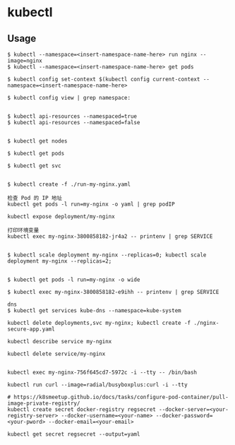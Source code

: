 # kubectl

## Usage

    $ kubectl --namespace=<insert-namespace-name-here> run nginx --image=nginx
    $ kubectl --namespace=<insert-namespace-name-here> get pods

    $ kubectl config set-context $(kubectl config current-context --namespace=<insert-namespace-name-here>

    $ kubectl config view | grep namespace:


    $ kubectl api-resources --namespaced=true
    $ kubectl api-resources --namespaced=false


    $ kubectl get nodes

    $ kubectl get pods

    $ kubectl get svc
  

    $ kubectl create -f ./run-my-nginx.yaml
    
    检查 Pod 的 IP 地址
    kubectl get pods -l run=my-nginx -o yaml | grep podIP

    kubectl expose deployment/my-nginx

    打印环境变量
    kubectl exec my-nginx-3800858182-jr4a2 -- printenv | grep SERVICE


    $ kubectl scale deployment my-nginx --replicas=0; kubectl scale deployment my-nginx --replicas=2;


    $ kubectl get pods -l run=my-nginx -o wide

    $ kubectl exec my-nginx-3800858182-e9ihh -- printenv | grep SERVICE

    dns
    $ kubectl get services kube-dns --namespace=kube-system

    kubectl delete deployments,svc my-nginx; kubectl create -f ./nginx-secure-app.yaml

    kubectl describe service my-nginx

    kubectl delete service/my-nginx


    kubectl exec my-nginx-756f645cd7-5972c -i --tty -- /bin/bash
   
    kubectl run curl --image=radial/busyboxplus:curl -i --tty

    # https://k8smeetup.github.io/docs/tasks/configure-pod-container/pull-image-private-registry/
    kubectl create secret docker-registry regsecret --docker-server=<your-registry-server> --docker-username=<your-name> --docker-password=<your-pword> --docker-email=<your-email>

    kubectl get secret regsecret --output=yaml


